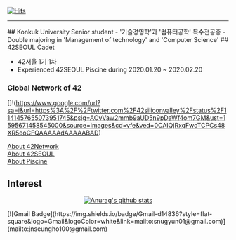 [![Hits](https://hits.seeyoufarm.com/api/count/incr/badge.svg?url=https%3A%2F%2Fgithub.com%2Fsebaek42)](https://hits.seeyoufarm.com)
<hr>
## Konkuk University Senior student
- '기술경영학'과 '컴퓨터공학' 복수전공중
- Double majoring in 'Management of technology' and 'Computer Science'
## 42SEOUL Cadet

- 42서울 1기 1차 
- Experienced 42SEOUL Piscine during 2020.01.20 ~ 2020.02.20
### Global Network of 42
[]!(https://www.google.com/url?sa=i&url=https%3A%2F%2Ftwitter.com%2F42siliconvalley%2Fstatus%2F1141457655073951745&psig=AOvVaw2mmb9aUD5n9pDaWf4om7GM&ust=1595671458545000&source=images&cd=vfe&ved=0CAIQjRxqFwoTCPCs48XR5eoCFQAAAAAdAAAAABAD)

[About 42Network](https://www.codam.nl/en/the-42-network)<br>
[About 42SEOUL](https://42seoul.kr/about)<br>
[About Piscine](https://news.joins.com/article/23695249)<br>



## Interest
<div align=center>
  
  [![Anurag's github stats](https://github-readme-stats.vercel.app/api?username=sebaek)](https://github.com/anuraghazra/github-readme-stats)

</div>
[![Gmail Badge](https://img.shields.io/badge/Gmail-d14836?style=flat-square&logo=Gmail&logoColor=white&link=mailto:snugyun01@gmail.com)](mailto:jnseungho100@gmail.com)

<!--
**sebaek42/sebaek42** is a ✨ _special_ ✨ repository because its `README.md` (this file) appears on your GitHub profile.

Here are some ideas to get you started:

- 🔭 I’m currently working on ...
- 🌱 I’m currently learning ...
- 👯 I’m looking to collaborate on ...
- 🤔 I’m looking for help with ...
- 💬 Ask me about ...
- 📫 How to reach me: ...
- 😄 Pronouns: ...
- ⚡ Fun fact: ...
-->
